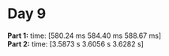# Day 9

**Part 1:** time: [580.24 ms 584.40 ms 588.67 ms]  
**Part 2:** time: [3.5873 s 3.6056 s 3.6282 s]
